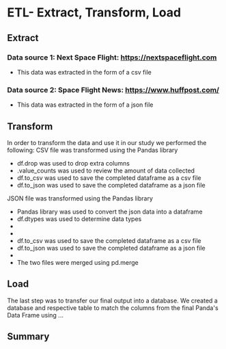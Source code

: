 # ETL- Extract, Transform, Load

## Extract

 ### Data source 1:  Next Space Flight:  https://nextspaceflight.com
* This data was extracted in the form of a csv file

### Data source 2:  Space Flight News:  https://www.huffpost.com/
* This data was extracted in the form of a json file

## Transform

In order to transform the data and use it in our study we performed the following:
CSV file was transformed using the Pandas library
* df.drop was used to drop extra columns
* .value_counts was used to review the amount of data collected
* df.to_csv was used to save the completed dataframe as a csv file
* df.to_json was used to save the completed dataframe as a json file

JSON file was transformed using the Pandas library
* Pandas library was used to convert the json data into a dataframe
* df.dtypes was used to determine data types
* 
* 
* df.to_csv was used to save the completed dataframe as a csv file
* df.to_json was used to save the completed dataframe as a json file
* 
* The two files were merged using pd.merge


## Load
The last step was to transfer our final output into a database. We created a database and respective table to match the columns from the final Panda's Data Frame using ... 

## Summary

